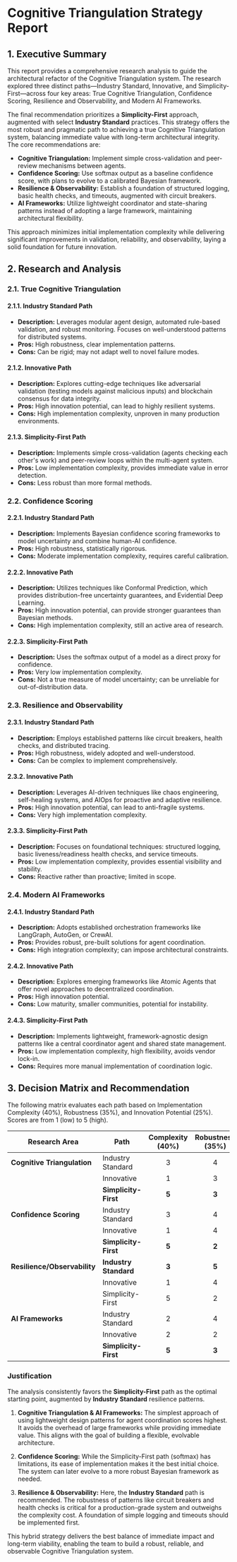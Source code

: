 # Cognitive Triangulation Strategy Report

## 1. Executive Summary

This report provides a comprehensive research analysis to guide the architectural refactor of the Cognitive Triangulation system. The research explored three distinct paths—Industry Standard, Innovative, and Simplicity-First—across four key areas: True Cognitive Triangulation, Confidence Scoring, Resilience and Observability, and Modern AI Frameworks.

The final recommendation prioritizes a **Simplicity-First** approach, augmented with select **Industry Standard** practices. This strategy offers the most robust and pragmatic path to achieving a true Cognitive Triangulation system, balancing immediate value with long-term architectural integrity. The core recommendations are:

*   **Cognitive Triangulation:** Implement simple cross-validation and peer-review mechanisms between agents.
*   **Confidence Scoring:** Use softmax output as a baseline confidence score, with plans to evolve to a calibrated Bayesian framework.
*   **Resilience & Observability:** Establish a foundation of structured logging, basic health checks, and timeouts, augmented with circuit breakers.
*   **AI Frameworks:** Utilize lightweight coordinator and state-sharing patterns instead of adopting a large framework, maintaining architectural flexibility.

This approach minimizes initial implementation complexity while delivering significant improvements in validation, reliability, and observability, laying a solid foundation for future innovation.

## 2. Research and Analysis

### 2.1. True Cognitive Triangulation

#### 2.1.1. Industry Standard Path
*   **Description:** Leverages modular agent design, automated rule-based validation, and robust monitoring. Focuses on well-understood patterns for distributed systems.
*   **Pros:** High robustness, clear implementation patterns.
*   **Cons:** Can be rigid; may not adapt well to novel failure modes.

#### 2.1.2. Innovative Path
*   **Description:** Explores cutting-edge techniques like adversarial validation (testing models against malicious inputs) and blockchain consensus for data integrity.
*   **Pros:** High innovation potential, can lead to highly resilient systems.
*   **Cons:** High implementation complexity, unproven in many production environments.

#### 2.1.3. Simplicity-First Path
*   **Description:** Implements simple cross-validation (agents checking each other's work) and peer-review loops within the multi-agent system.
*   **Pros:** Low implementation complexity, provides immediate value in error detection.
*   **Cons:** Less robust than more formal methods.

### 2.2. Confidence Scoring

#### 2.2.1. Industry Standard Path
*   **Description:** Implements Bayesian confidence scoring frameworks to model uncertainty and combine human-AI confidence.
*   **Pros:** High robustness, statistically rigorous.
*   **Cons:** Moderate implementation complexity, requires careful calibration.

#### 2.2.2. Innovative Path
*   **Description:** Utilizes techniques like Conformal Prediction, which provides distribution-free uncertainty guarantees, and Evidential Deep Learning.
*   **Pros:** High innovation potential, can provide stronger guarantees than Bayesian methods.
*   **Cons:** High implementation complexity, still an active area of research.

#### 2.2.3. Simplicity-First Path
*   **Description:** Uses the softmax output of a model as a direct proxy for confidence.
*   **Pros:** Very low implementation complexity.
*   **Cons:** Not a true measure of model uncertainty; can be unreliable for out-of-distribution data.

### 2.3. Resilience and Observability

#### 2.3.1. Industry Standard Path
*   **Description:** Employs established patterns like circuit breakers, health checks, and distributed tracing.
*   **Pros:** High robustness, widely adopted and well-understood.
*   **Cons:** Can be complex to implement comprehensively.

#### 2.3.2. Innovative Path
*   **Description:** Leverages AI-driven techniques like chaos engineering, self-healing systems, and AIOps for proactive and adaptive resilience.
*   **Pros:** High innovation potential, can lead to anti-fragile systems.
*   **Cons:** Very high implementation complexity.

#### 2.3.3. Simplicity-First Path
*   **Description:** Focuses on foundational techniques: structured logging, basic liveness/readiness health checks, and service timeouts.
*   **Pros:** Low implementation complexity, provides essential visibility and stability.
*   **Cons:** Reactive rather than proactive; limited in scope.

### 2.4. Modern AI Frameworks

#### 2.4.1. Industry Standard Path
*   **Description:** Adopts established orchestration frameworks like LangGraph, AutoGen, or CrewAI.
*   **Pros:** Provides robust, pre-built solutions for agent coordination.
*   **Cons:** High integration complexity; can impose architectural constraints.

#### 2.4.2. Innovative Path
*   **Description:** Explores emerging frameworks like Atomic Agents that offer novel approaches to decentralized coordination.
*   **Pros:** High innovation potential.
*   **Cons:** Low maturity, smaller communities, potential for instability.

#### 2.4.3. Simplicity-First Path
*   **Description:** Implements lightweight, framework-agnostic design patterns like a central coordinator agent and shared state management.
*   **Pros:** Low implementation complexity, high flexibility, avoids vendor lock-in.
*   **Cons:** Requires more manual implementation of coordination logic.

## 3. Decision Matrix and Recommendation

The following matrix evaluates each path based on Implementation Complexity (40%), Robustness (35%), and Innovation Potential (25%). Scores are from 1 (low) to 5 (high).

| Research Area                 | Path                 | Complexity (40%) | Robustness (35%) | Innovation (25%) | Weighted Score | Recommendation |
| ----------------------------- | -------------------- |:----------------:|:----------------:|:----------------:|:--------------:|:--------------:|
| **Cognitive Triangulation**   | Industry Standard    | 3                | 4                | 2                | 3.10           |                |
|                               | Innovative           | 1                | 3                | 5                | 2.70           |                |
|                               | **Simplicity-First** | **5**            | **3**            | **3**            | **3.80**       | **✓**          |
| **Confidence Scoring**        | Industry Standard    | 3                | 4                | 3                | 3.35           |                |
|                               | Innovative           | 1                | 4                | 5                | 3.05           |                |
|                               | **Simplicity-First** | **5**            | **2**            | **2**            | **3.20**       | **✓**          |
| **Resilience/Observability**  | **Industry Standard**| **3**            | **5**            | **3**            | **3.70**       | **✓**          |
|                               | Innovative           | 1                | 4                | 5                | 3.05           |                |
|                               | Simplicity-First     | 5                | 2                | 2                | 3.20           |                |
| **AI Frameworks**             | Industry Standard    | 2                | 4                | 3                | 2.95           |                |
|                               | Innovative           | 2                | 2                | 5                | 2.75           |                |
|                               | **Simplicity-First** | **5**            | **3**            | **3**            | **3.80**       | **✓**          |

### Justification

The analysis consistently favors the **Simplicity-First** path as the optimal starting point, augmented by **Industry Standard** resilience patterns.

1.  **Cognitive Triangulation & AI Frameworks:** The simplest approach of using lightweight design patterns for agent coordination scores highest. It avoids the overhead of large frameworks while providing immediate value. This aligns with the goal of building a flexible, evolvable architecture.

2.  **Confidence Scoring:** While the Simplicity-First path (softmax) has limitations, its ease of implementation makes it the best initial choice. The system can later evolve to a more robust Bayesian framework as needed.

3.  **Resilience & Observability:** Here, the **Industry Standard** path is recommended. The robustness of patterns like circuit breakers and health checks is critical for a production-grade system and outweighs the complexity cost. A foundation of simple logging and timeouts should be implemented first.

This hybrid strategy delivers the best balance of immediate impact and long-term viability, enabling the team to build a robust, reliable, and observable Cognitive Triangulation system.